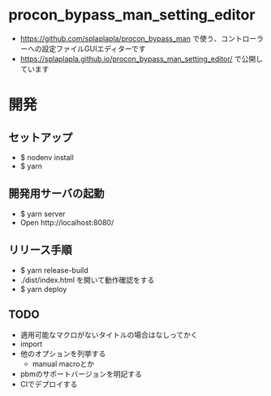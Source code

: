 # procon_bypass_man_setting_editor
* https://github.com/splaplapla/procon_bypass_man で使う、コントローラーへの設定ファイルGUIエディターです
* https://splaplapla.github.io/procon_bypass_man_setting_editor/ で公開しています

# 開発
## セットアップ
* $ nodenv install
* $ yarn

## 開発用サーバの起動
* $ yarn server
* Open http://localhost:8080/

## リリース手順
* $ yarn release-build
* ./dist/index.html を開いて動作確認をする
* $ yarn deploy

## TODO
* 適用可能なマクロがないタイトルの場合はなしってかく
* import
* 他のオプションを列挙する
  * manual macroとか
* pbmのサポートバージョンを明記する
* CIでデプロイする
